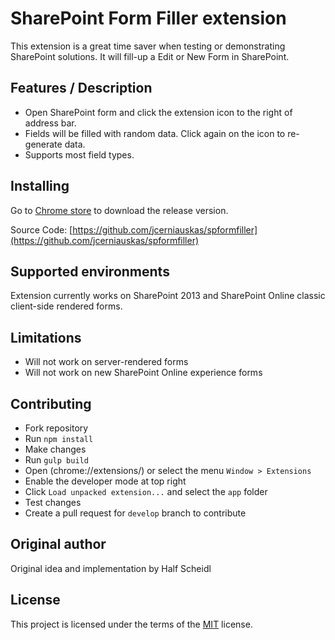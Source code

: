 # SharePoint Form Filler extension
This extension is a great time saver when testing or demonstrating SharePoint solutions. It will fill-up a Edit or New Form in SharePoint.

## Features / Description
- Open SharePoint form and click the extension icon to the right of address bar.
- Fields will be filled with random data. Click again on the icon to re-generate data.
- Supports most field types.

## Installing
Go to [Chrome store](https://chrome.google.com/webstore/detail/sharepoint-form-filler/ilibncgojbaeebmgaiodlhomfeplhmei) to download the release version.

Source Code: [https://github.com/jcerniauskas/spformfiller](https://github.com/jcerniauskas/spformfiller)

## Supported environments
Extension currently works on SharePoint 2013 and SharePoint Online classic client-side rendered forms.

## Limitations
- Will not work on server-rendered forms
- Will not work on new SharePoint Online experience forms

## Contributing
- Fork repository
- Run `npm install`
- Make changes
- Run `gulp build`
- Open (chrome://extensions/) or select the menu `Window > Extensions`
- Enable the developer mode at top right
- Click `Load unpacked extension...` and select the `app` folder
- Test changes
- Create a pull request for `develop` branch to contribute

## Original author
Original idea and implementation by Half Scheidl

## License
This project is licensed under the terms of the [MIT](http://opensource.org/licenses/MIT) license.